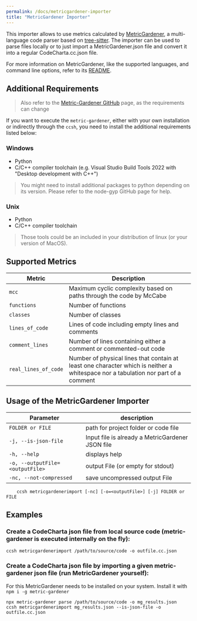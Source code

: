 ```yaml
---
permalink: /docs/metricgardener-importer
title: "MetricGardener Importer"
---
```


This importer allows to use metrics calculated by [MetricGardener](https://github.com/MaibornWolff/metric-gardener), a
multi-language code parser based on [tree-sitter](https://github.com/tree-sitter/tree-sitter). The importer can be used
to parse files locally or to just import a MetricGardener.json file and convert it into a regular CodeCharta.cc.json
file.

For more information on MetricGardener, like the supported languages, and command line options, refer to its
[README](https://github.com/MaibornWolff/metric-gardener#readme).

## Additional Requirements

> Also refer to the [Metric-Gardener GitHub](https://github.com/MaibornWolff/metric-gardener) page, as the requirements can change

If you want to execute the `metric-gardener`, either with your own installation or indirectly through the `ccsh`, you need to install the additional requirements listed below:

### Windows

- Python
- C/C++ compiler toolchain (e.g. Visual Studio Build Tools 2022 with "Desktop development with C++")

> You might need to install additional packages to python depending on its version. Please refer to the node-gyp GitHub page for help.

### Unix

- Python
- C/C++ compiler toolchain

> Those tools could be an included in your distribution of linux (or your version of MacOS).

## Supported Metrics

| Metric               | Description                                                                                                                       |
| -------------------- | --------------------------------------------------------------------------------------------------------------------------------- |
| `mcc`                | Maximum cyclic complexity based on paths through the code by McCabe                                                               |
| `functions`          | Number of functions                                                                                                               |
| `classes`            | Number of classes                                                                                                                 |
| `lines_of_code`      | Lines of code including empty lines and comments                                                                                  |
| `comment_lines`      | Number of lines containing either a comment or commented-out code                                                                 |
| `real_lines_of_code` | Number of physical lines that contain at least one character which is neither a whitespace nor a tabulation nor part of a comment |

## Usage of the MetricGardener Importer

| Parameter                       | description                                      |
| ------------------------------- | ------------------------------------------------ |
| `FOLDER or FILE`                | path for project folder or code file             |
| `-j, --is-json-file`            | Input file is already a MetricGardener JSON file |
| `-h, --help`                    | displays help                                    |
| `-o, --outputFile=<outputFile>` | output File (or empty for stdout)                |
| `-nc, --not-compressed`         | save uncompressed output File                    |

```
    ccsh metricgardenerimport [-nc] [-o=<outputFile>] [-j] FOLDER or FILE
```

## Examples

### Create a CodeCharta json file from local source code (metric-gardener is executed internally on the fly):

```
ccsh metricgardenerimport /path/to/source/code -o outfile.cc.json
```

### Create a CodeCharta json file by importing a given metric-gardener json file (run MetricGardener yourself):

For this MetricGardener needs to be installed on your system. Install it with `npm i -g metric-gardener`

```
npx metric-gardener parse /path/to/source/code -o mg_results.json
ccsh metricgardenerimport mg_results.json --is-json-file -o outfile.cc.json
```
